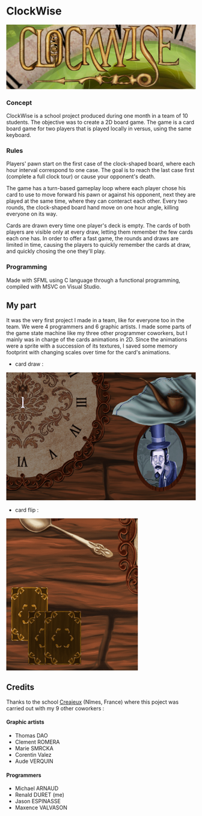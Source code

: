 # ClockWise
![title]

### Concept
ClockWise is a school project produced during one month in a team of 10 students. The objective was to create a 2D board game.
The game is a card board game for two players that is played locally in versus, using the same keyboard.


### Rules
Players' pawn start on the first case of the clock-shaped board, where each hour interval correspond to one case. The goal is to reach the last case first (complete a full clock tour) or cause your opponent's death.

The game has a turn-based gameplay loop where each player chose his card to use to move forward his pawn or against his opponent, next they are played at the same time, where they can conteract each other. Every two rounds, the clock-shaped board hand move on one hour angle, killing everyone on its way.

Cards are drawn every time one player's deck is empty. The cards of both players are visible only at every draw, letting them remember the few cards each one has.
In order to offer a fast game, the rounds and draws are limited in time, causing the players to quickly remember the cards at draw, and quickly chosing the one they'll play.


### Programming
Made with SFML using C language through a functional programming, compiled with MSVC on Visual Studio.


## My part

It was the very first project I made in a team, like for everyone too in the team. We were 4 programmers and 6 graphic artists.
I made some parts of the game state machine like my three other programmer coworkers, but I mainly was in charge of the cards animations in 2D.
Since the animations were a sprite with a succession of its textures, I saved some memory footprint with changing scales over time for the card's animations.
- card draw : 

![card_draw]
- card flip :

![card_flip]

## Credits

Thanks to the school [Creajeux](https://www.creajeux.fr/) (Nîmes, France) where this poject was carried out with my 9 other coworkers :

#### Graphic artists
- Thomas DAO
- Clement ROMERA
- Marie SMRCKA
- Corentin Valez
- Aude VERQUIN

#### Programmers
- Michael ARNAUD
- Renald DURET (me)
- Jason ESPINASSE
- Maxence VALVASON


<!-- MEDIA FILES -------------------------------------------------------------------------------------------->
[title]: ClockWise_title.jpg
[card_draw]: ClockWise_card_draw.gif
[card_flip]: ClockWise_card_flip.gif

